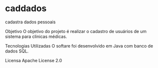 # caddados
cadastra dados pessoais

Objetivo
O objetivo do projeto é realizar o cadastro de usuários de um sistema para clinicas médicas.

Tecnologias Utilizadas
O softare foi desenvolvido em Java com banco de dados SQL.

Licensa
Apache License 2.0
